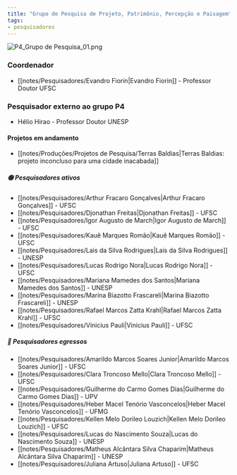```yaml
---
title: "Grupo de Pesquisa de Projeto, Patrimônio, Percepção e Paisagem"
tags: 
- pesquisadores
---
```


![P4_Grupo de Pesquisa_01.png](https://static.wixstatic.com/media/0ab488_6e96564f125d494bbc15738fe29c53d6~mv2.png/v1/fill/w_237,h_66,al_c,q_85,usm_0.66_1.00_0.01,enc_auto/P4_Grupo%20de%20Pesquisa_01.png)

### Coordenador
- [[notes/Pesquisadores/Evandro Fiorin|Evandro Fiorin]] - Professor Doutor UFSC

### Pesquisador externo ao grupo P4
- Hélio Hirao - Professor Doutor UNESP

#### Projetos em andamento
- [[notes/Produções/Projetos de Pesquisa/Terras Baldias|Terras Baldias: projeto inconcluso para uma cidade inacabada]]

##### 🟢 Pesquisadores ativos
- [[notes/Pesquisadores/Arthur Fracaro Gonçalves|Arthur Fracaro Gonçalves]] - UFSC
- [[notes/Pesquisadores/Djonathan Freitas|Djonathan Freitas]] - UFSC
- [[notes/Pesquisadores/Igor Augusto de March|Igor Augusto de March]] - UFSC
- [[notes/Pesquisadores/Kauê Marques Romão|Kauê Marques Romão]] - UFSC
- [[notes/Pesquisadores/Lais da Silva Rodrigues|Lais da Silva Rodrigues]] - UNESP
- [[notes/Pesquisadores/Lucas Rodrigo Nora|Lucas Rodrigo Nora]] - UFSC
- [[notes/Pesquisadores/Mariana Mamedes dos Santos|Mariana Mamedes dos Santos]] - UNESP
- [[notes/Pesquisadores/Marina Biazotto Frascareli|Marina Biazotto Frascareli]] - UNESP
- [[notes/Pesquisadores/Rafael Marcos Zatta Krahl|Rafael Marcos Zatta Krahl]] - UFSC
- [[notes/Pesquisadores/Vinicius Pauli|Vinicius Pauli]] - UFSC

##### 🔴 Pesquisadores egressos
- [[notes/Pesquisadores/Amarildo Marcos Soares Junior|Amarildo Marcos Soares Junior]] - UFSC
- [[notes/Pesquisadores/Clara Troncoso Mello|Clara Troncoso Mello]] - UFSC
- [[notes/Pesquisadores/Guilherme do Carmo Gomes Dias|Guilherme do Carmo Gomes Dias]] - UPV
- [[notes/Pesquisadores/Heber Macel Tenório Vasconcelos|Heber Macel Tenório Vasconcelos]] - UFMG
- [[notes/Pesquisadores/Kellen Melo Dorileo Louzich|Kellen Melo Dorileo Louzich]] - UFSC
- [[notes/Pesquisadores/Lucas do Nascimento Souza|Lucas do Nascimento Souza]] - UNESP
- [[notes/Pesquisadores/Matheus Alcântara Silva Chaparim|Matheus Alcântara Silva Chaparim]] - UNESP
- [[notes/Pesquisadores/Juliana Artuso|Juliana Artuso]] - UFSC

